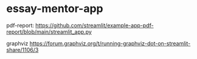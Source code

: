 # essay-mentor-app

pdf-report: https://github.com/streamlit/example-app-pdf-report/blob/main/streamlit_app.py

graphviz https://forum.graphviz.org/t/running-graphviz-dot-on-streamlit-share/1106/3